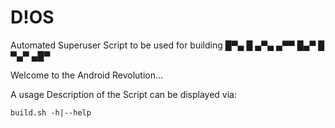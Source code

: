 # D!OS

Automated Superuser Script to be used for building 
█▀▄ █ ▄▀▄ ▄▀▀ 
█▄▀ █ ▀▄▀ ▄█▀ 

Welcome to the Android Revolution...

A usage Description of the Script can be displayed via:
```
build.sh -h|--help
```
